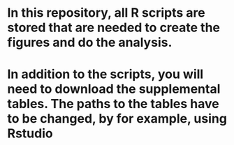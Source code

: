 # In this repository, all R scripts are stored that are needed to create the figures and do the analysis. 
# In addition to the scripts, you will need to download the supplemental tables. The paths to the tables have to be changed, by for example, using Rstudio
